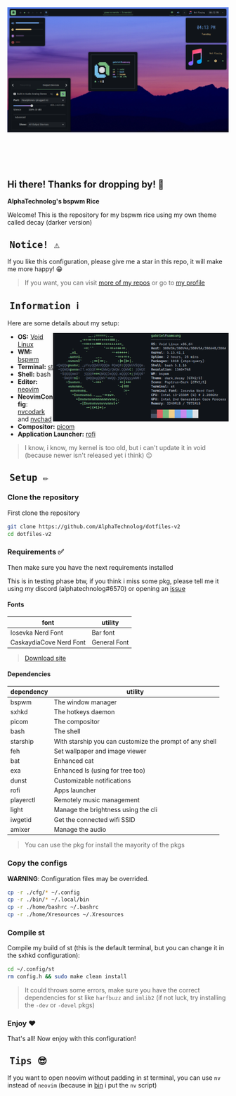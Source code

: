 <!-- inspired by rxyhn's readme -->

<!-- RICE PREVIEW -->
<div align="center">
   <a href="#--------">
      <img src="assets/banner.png" alt="Rice Preview">
   </a>
</div>

<br>

<!-- BADGES -->
<h1>
  <a href="#--------">
    <img alt="" align="left" src="https://img.shields.io/github/stars/AlphaTechnolog/dotfiles-v2?color=f1cf8a&labelColor=f1cf8a&style=for-the-badge"/>
  </a>
  <a href="#--------">
    <img alt="" align="right" src="https://badges.pufler.dev/visits/AlphaTechnolog/dotfiles-v2?style=for-the-badge&color=7ddac5&logoColor=white&labelColor=7ddac5"/>
  </a>
</h1>

<br>

## Hi there! Thanks for dropping by! :blue_heart:
<b>  AlphaTechnolog's bspwm Rice  </b>

Welcome! This is the repository for my bspwm rice using my own theme called decay (darker version)

## ‎ <samp>Notice! ⚠️</samp>

If you like this configuration, please give me a star in this repo, it will make me more happy! 😁

> If you want, you can visit [more of my repos](https://github.com/AlphaTechnolog?tab=repositories) or go to [my profile](https://github.com/AlphaTechnolog)

## ‎ <samp>Information ℹ️</samp>

Here are some details about my setup:

<img src="./assets/neofetch.png" align="right" width="400px"/>

- **OS:** [Void Linux](https://voidlinux.org)
- **WM:** [bspwm](https://github.com/baskerville/bspwm)
- **Terminal:** [st](https://st.suckless.org/)
- **Shell:** bash
- **Editor:** [neovim](https://github.com/neovim/neovim)
- **NeovimConfig**: [nvcodark](https://github.com/AlphaTechnolog/nvcodark) and [nvchad](https://github.com/NvChad/NvChad)
- **Compositor:** [picom](https://github.com/yshui/picom)
- **Application Launcher:** [rofi](https://github.com/davatorium/rofi)

> I know, i know, my kernel is too old, but i can't update it in void (because newer isn't released yet i think) ☹️

<!-- SETUP -->
## ‎ <samp>Setup ✏️</samp>

### Clone the repository

First clone the repository

```sh
git clone https://github.com/AlphaTechnolog/dotfiles-v2
cd dotfiles-v2
```

### Requirements ✅

Then make sure you have the next requirements installed

This is in testing phase btw, if you think i miss some pkg, please tell me it using my discord (alphatechnolog#6570) or opening an [issue](https://github.com/AlphaTechnolog/dotfiles-v2/issues/new)

#### Fonts

| **font** | **utility** |
|----------|-------------|
|Iosevka Nerd Font|Bar font|
|CaskaydiaCove Nerd Font|General Font|

> [Download site](https://www.nerdfonts.com/font-downloads)

#### Dependencies

| **dependency** | **utility** |
|----------------|-------------|
|bspwm|The window manager|
|sxhkd|The hotkeys daemon|
|picom|The compositor|
|bash|The shell|
|starship|With starship you can customize the prompt of any shell|
|feh|Set wallpaper and image viewer|
|bat|Enhanced cat|
|exa|Enhanced ls (using for tree too)|
|dunst|Customizable notifications|
|rofi|Apps launcher|
|playerctl|Remotely music management|
|light|Manage the brightness using the cli|
|iwgetid|Get the connected wifi SSID|
|amixer|Manage the audio|

> You can use the pkg for install the mayority of the pkgs

### Copy the configs

**WARNING**: Configuration files may be overrided.

```sh
cp -r ./cfg/* ~/.config
cp -r ./bin/* ~/.local/bin
cp -r ./home/bashrc ~/.bashrc
cp -r ./home/Xresources ~/.Xresources
```

### Compile st

Compile my build of st (this is the default terminal, but you can change it in the sxhkd configuration):

```sh
cd ~/.config/st
rm config.h && sudo make clean install
```

> It could throws some errors, make sure you have the correct dependencies for st like `harfbuzz` and `imlib2` (if not luck, try installing the `-dev` or `-devel` pkgs)

### Enjoy ❤️

That's all! Now enjoy with this configuration!

## ‎ <samp>Tips 😎</samp>

If you want to open neovim without padding in st terminal, you can use `nv` instead of `neovim` (because in [bin](../bin) i put the `nv` script)
